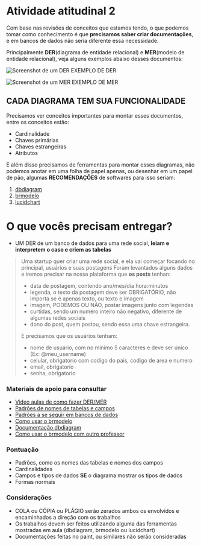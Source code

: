 # Atividade atitudinal 2

Com base nas revisões de conceitos que estamos tendo, o que podemos tomar como conhecimento é que **precisamos saber criar documentações**, e em bancos de dados não seria diferente essa necessidade.

Principalmente **DER**(diagrama de entidade relacional) e **MER**(modelo de entidade relacional), veja alguns exemplos abaixo desses documentos:

![Screenshot de um DER](https://arquivo.devmedia.com.br/artigos/Roniere_Almeida/Criando_relacionamentos_SQL_Server/image011.jpg)
EXEMPLO DE DER

![Screenshot de um MER](https://cdn1.gnarususercontent.com.br/1/1782135/fa556817-5c2b-401c-8098-3f2bc98d49a6.png)
EXEMPLO DE MER


## CADA DIAGRAMA TEM SUA FUNCIONALIDADE

Precisamos ver conceitos importantes para montar esses documentos, entre os conceitos estão:
- Cardinalidade
- Chaves primárias
- Chaves estrangeiras
- Atributos

E além disso precisamos de ferramentas para montar esses diagramas, não podemos anotar em uma folha de papel apenas, ou desenhar em um papel de pão, algumas **RECOMENDAÇÕES** de softwares para isso seriam:
1. [dbdiagram](dbdiagram.io)
2. [brmodelo](https://www.brmodeloweb.com/lang/pt-br/index.html)
3. [lucidchart](https://www.lucidchart.com/pages/landing?utm_source=google&utm_medium=cpc&utm_campaign=_chart_en_tier3_mixed_search_brand_phrase_&km_CPC_CampaignId=1484560204&km_CPC_AdGroupID=60168106031&km_CPC_Keyword=%2Blucidcharts&km_CPC_MatchType=b&km_CPC_ExtensionID=&km_CPC_Network=g&km_CPC_AdPosition=&km_CPC_Creative=442433233376&km_CPC_TargetID=aud-812368091438:kwd-334618660008&km_CPC_Country=1001729&km_CPC_Device=c&km_CPC_placement=&km_CPC_target=&gad_source=1&gclid=Cj0KCQiAoeGuBhCBARIsAGfKY7zuITqWlqtAXeI_MWaS1fWRiJQdlxg-27mxffD93dH-qC8pnRBNhAUaAs-REALw_wcB)

# O que vocês precisam entregar?

- UM DER de um banco de dados para uma rede social, **leiam e interpretem o caso e criem as tabelas**

> Uma startup quer criar uma rede social, e ela vai começar focando no principal, usuários e suas postagens
> Foram levantados alguns dados e iremos precisar na nossa plataforma que **os posts** tenhan:
> - data de postagem, contendo ano/mes/dia hora:minutos
> - legenda, o texto da postagem deve ser OBRIGATÓRIO, não importa se é apenas texto, ou texto e imagem
> - imagem, PODEMOS OU NÃO, postar imagens junto com legendas
> - curtidas, sendo um numero inteiro não negativo, diferente de algumas redes sociais
> - dono do post, quem postou, sendo essa uma chave estrangeira.
> 
> E precisamos que os usuários tenham:
> - nome de usuário, com no mínimo 5 caracteres e deve ser único (Ex: @meu_username)
> - celular, obrigatorio com codigo do pais, codigo de area e numero
> - email, obrigatorio
> - senha, obrigatorio

### Materiais de apoio para consultar

- [Video aulas de como fazer DER/MER](https://youtu.be/XCkd27GtZoM?si=hp8POGYZOVqJJ8Z4)
- [Padrões de nomes de tabelas e campos](https://gist.github.com/thiamsantos/654ec002f04c86d53611923a8b4c3a65)
- [Padrões a se seguir em bancos de dados](https://www.devmedia.com.br/padronizacao-de-nomenclatura-revista-sql-magazine-100/24710)
- [Como usar o brmodelo](https://youtu.be/ZYmRVCk_xBw?si=bLChdptcmm6NPxg7)
- [Documentação dbdiagram](https://dbml.dbdiagram.io/docs/#project-definition)
- [Como usar o brmodelo com outro professor](https://youtu.be/IjTtPfIv_aA?si=Mnwvyc-9udlCJDAU)

### Pontuação

- Padrões, como os nomes das tabelas e nomes dos campos
- Cardinalidades
- Campos e tipos de dados **SE** o diagrama mostrar os tipos de dados
- Formas normais

### Considerações
- COLA ou CÓPIA ou PLÁGIO serão zerados ambos os envolvidos e encaminhados a direção com os trabalhos
- Os trabalhos devem ser feitos utilizando alguma das ferramentas mostradas em aula (dbdiagram, brmodelo ou lucidchart)
- Documentações feitas no paint, ou similares não serão consideradas
